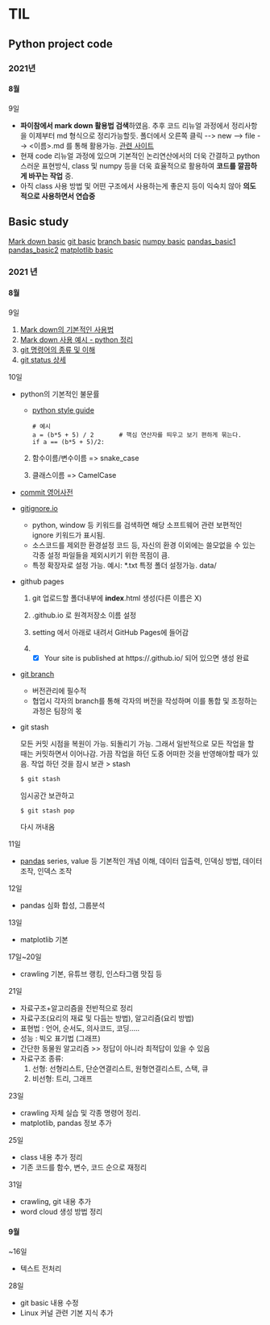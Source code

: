 # TIL

## Python project code

### 2021년

#### 8월

9일

- **파이참에서 mark down 활용법 검색**하였음. 추후 코드 리뉴얼 과정에서 정리사항을 이제부터 md 형식으로 정리가능할듯. 
  폴더에서 오른쪽 클릭 --> new --> file --> <이름>.md 를 통해 활용가능.
  [관련 사이트](https://www.jetbrains.com/help/pycharm/markdown.html)
- 현재 code 리뉴얼 과정에 있으며 기본적인 논리연산에서의 더욱 간결하고 python 스러운 표현방식, class 및 numpy 등을 더욱 효율적으로 활용하여 **코드를 깔끔하게 바꾸는 작업** 중.  
- 아직 class 사용 방법 및 어떤 구조에서 사용하는게 좋은지 등이 익숙치 않아 **의도적으로 사용하면서 연습중**

## Basic study

[Mark down basic](mark_down_basic.md)
[git basic](git_basic.md)
[branch basic](branch_basic.md)
[numpy basic](numpy_basic.md)
[pandas_basic1](pandas_basic1.md)
[pandas_basic2](pandas_basic2.md)
[matplotlib basic](matplotlib.md)

### 2021 년

#### 8월

9일

1. [Mark down의 기본적인 사용법](mark_down_basic.md)
2. [Mark down 사용 예시 - python 정리](mark_down_python.md)
3. [git 명령어의 종류 및 이해](git_basic.md)
4. [git status 상세](status.md)



10일

- python의 기본적인 불문률

  - [python style guide](https://www.python.org/dev/peps/pep-0008/)

    ```
    # 예시
    a = (b*5 + 5) / 2   	# 핵심 연산자를 띄우고 보기 편하게 묶는다.
    if a == (b*5 + 5)/2:
    ```

  2. 함수이름/변수이름 => snake_case

  3. 클래스이름 => CamelCase

- [commit 영어사전](https://blog.ull.im/engineering/2019/03/10/logs-on-git.html)

- [gitignore.io](https://www.toptal.com/developers/gitignore)

  - python, window 등 키워드를 검색하면 해당 소프트웨어 관련 보편적인 ignore 키워드가 표시됨.
  - 소스코드를 제외한 환경설정 코드 등, 자신의 환경 이외에는 쓸모없을 수 있는 각종 설정 파일들을 제외시키기 위한 목점이 큼.
  - 특정 확장자로 설정 가능. 예시: *.txt
    특정 폴더 설정가능. data/

- github pages

  1. git 업로드할 폴더내부에 **index**.html 생성(다른 이름은 X)

  2. <username>.github.io 로 원격저장소 이름 설정

  3. setting 에서 아래로 내려서 GitHub Pages에 들어감
  4. - [x] Your site is published at https://<username>.github.io/ 되어 있으면 생성 완료

- [git branch](branch_basic)
  - 버전관리에 필수적
  - 협업시 각자의 branch를 통해 각자의 버전을 작성하며
    이를 통합 및 조정하는 과정은 팀장의 몫
    
  
- git stash

  모든 커밋 시점을 복원이 가능. 되돌리기 가능.
  그래서 일반적으로 모든 작업을 할 때는 커밋하면서 이어나감.
  가끔 작업을 하던 도중 어떠한 것을 반영해야할 때가 있음.
  작업 하던 것을 잠시 보관 > stash

  ```bash
  $ git stash
  ```

  임시공간 보관하고

  ```bash
  $ git stash pop
  ```

  다시 꺼내옴



11일

- [pandas](pandas_basic.md)
  series, value 등 기본적인 개념 이해, 데이터 입출력, 인덱싱 방법, 데이터 조작, 인덱스 조작



12일

- pandas 심화
  합성, 그룹분석



13일

- matplotlib 기본



17일~20일

- crawling 기본, 유튜브 랭킹, 인스타그램 맛집 등



21일

- 자료구조+알고리즘을 전반적으로 정리
- 자료구조(요리의 재료 및 다듬는 방법), 알고리즘(요리 방법)
- 표현법 : 언어, 순서도, 의사코드, 코딩.....
- 성능 : 빅오 표기법 (그래프)
- 간단한 동물원 알고리즘 >> 정답이 아니라 최적답이 있을 수 있음
- 자료구조 종류:
  1. 선형: 선형리스트, 단순연결리스트, 원형연결리스트, 스택, 큐
  2. 비선형: 트리, 그래프



23일 

- crawling 자체 실습 및 각종 명령어 정리.
- matplotlib, pandas 정보 추가



25일

- class 내용 추가 정리
- 기존 코드를 함수, 변수, 코드 순으로 재정리



31일

- crawling, git 내용 추가
- word cloud 생성 방법 정리

#### 9월

~16일

- 텍스트 전처리

28일

- git basic 내용 수정
- Linux 커널 관련 기본 지식 추가
